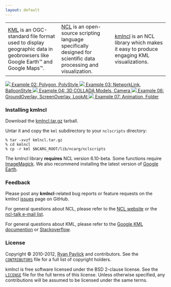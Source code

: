 ```yaml
---
layout: default
---
```


<table class="center"> 
  <tr>
<td width="33%"><a href="https://developers.google.com/kml" id="fat">KML</a> is an OGC-standard file format used to display geographic data in geobrowsers like Google Earth&trade; and Google Maps&trade;.</td>

<td width="33%"><a href="https://www.ncl.ucar.edu" id="fat">NCL</a> is an open-source scripting language specifically designed for scientific data processing and visualization.</td>  

<td width="33%"><a href="{{site.base_url}}/index.html#installing_kml" id="fat">kmlncl</a> is an NCL library which makes it easy to produce engaging KML visualizations.</td>
</tr>
</table>

<div id='coin-slider'>
	<a href="{{site.base_url}}/examples/#ex_02" target="_blank">
		<img src='{{site.base_url}}/img/slide-1.png'>
		<span>
			Example 02: Polygon, PolyStyle
		</span>
	</a>
	<a href="{{site.base_url}}/examples/#ex_03">
		<img src='{{site.base_url}}/img/slide-2.png'>
		<span>
			Example 03: NetworkLink, BalloonStyle
		</span>
	</a>
	<a href="{{site.base_url}}/examples/#ex_04">
		<img src='{{site.base_url}}/img/slide-3.png'>
		<span>
			Example 04: 3D COLLADA Models, Camera
		</span>
	</a>
  <!-- <a href="{{site.base_url}}/examples/#ex_05">
    <img src='{{site.base_url}}/img/slide-4.png'>
    <span>
      Example 05: GroundOverlay, ScreenOverlay
    </span>
  </a> -->
	<a href="{{site.base_url}}/examples/#ex_06">
  		<img src='{{site.base_url}}/img/slide-5.png'>
  		<span>
  			Example 06: GroundOverlay, ScreenOverlay, LookAt
  		</span>
	</a>
  <a href="{{site.base_url}}/examples/#ex_07">
      <img src='{{site.base_url}}/img/animated_kml.gif'>
      <span>
        Example 07: Animation, Folder
      </span>
  </a>
</div>

### Installing kmlncl

Download the [kmlncl.tar.gz](https://github.com/rpavlick/kmlncl/tarball/master) tarball.

Untar it and copy the `kml` subdirectory to your `nclscripts` directory:

    % tar -xvzf kmlncl.tar.gz
    % cd kmlncl
    % cp -r kml $NCARG_ROOT/lib/ncarg/nclscripts
    
The kmlncl library **requires** NCL version 6.10-beta. Some functions require <a href="http://www.imagemagick.org">ImageMagick</a>. We also recommend installing the latest version of [Google Earth](http://www.google.com/earth).

### Feedback

Please post any **kmlncl**-related bug reports or feature requests on the kmlncl [issues](http://github.com/rpavlick/kmlncl/issues) page on GitHub. 

For general questions about NCL, please refer to the [NCL website](http://www.ncl.ucar.edu) or the [ncl-talk e-mail list](http://ncl.ucar.edu/Support/email_lists.shtml). 

For general questions about KML, please refer to the [Google KML documention](http://developers.google.com/kml) or [Stackoverflow](http://stackoverflow.com/questions/tagged/kml).

### License

Copyright &copy; 2010-2012, [Ryan Pavlick](http://github.com/rpavlick) and contributors. See the [`CONTRIBUTORS`](https://github.com/rpavlick/kmlncl/blob/master/CONTRIBUTORS) file for a full list of copyright holders.

kmlncl is free software licensed under the BSD 2-clause license. See the [`LICENSE`](https://github.com/rpavlick/kmlncl/blob/master/LICENSE) file for the full terms of this license. Unless otherwise specified, any contributions will be assumed to be licensed under the same terms.

<script type="text/javascript">
	$(document).ready(function() {
		$('#coin-slider').coinslider({ width: 660, height:400, delay: 5000, effect: 'rain' });
    ;
	});
</script>
